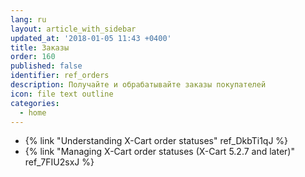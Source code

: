 ```yaml
---
lang: ru
layout: article_with_sidebar
updated_at: '2018-01-05 11:43 +0400'
title: Заказы
order: 160
published: false
identifier: ref_orders
description: Получайте и обрабатывайте заказы покупателей
icon: file text outline
categories:
  - home
---
```

*   {% link "Understanding X-Cart order statuses" ref_DkbTi1qJ %}
*   {% link "Managing X-Cart order statuses (X-Cart 5.2.7 and later)" ref_7FIU2sxJ %}
